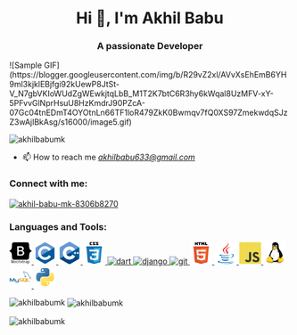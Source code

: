 <h1 align="center">Hi 👋, I'm Akhil Babu</h1>
<h3 align="center">A passionate Developer</h3>
![Sample GIF](https://blogger.googleusercontent.com/img/b/R29vZ2xl/AVvXsEhEmB6YH9ml3kjklEBjfgi92kUewP8JtSt-V_N7gbVKIoWUdZgWEwkjtqLbB_M1T2K7btC6R3hy6kWqal8UzMFV-xY-5PFvvGlNprHsuU8HzKmdrJ90PZcA-07Gc04tnEDmT4OYOtnLn66TF1loR479ZkK0Bwmqv7fQ0XS97ZmekwdqSJzZ3wAjlBkAsg/s16000/image5.gif)

<p align="left"> <img src="https://komarev.com/ghpvc/?username=akhilbabumk&label=Profile%20views&color=0e75b6&style=flat" alt="akhilbabumk" /> </p>

- 📫 How to reach me *akhilbabu633@gmail.com*

<h3 align="left">Connect with me:</h3>
<p align="left">
<a href="https://linkedin.com/in/akhil-babu-mk-8306b8270" target="blank"><img align="center" src="https://raw.githubusercontent.com/rahuldkjain/github-profile-readme-generator/master/src/images/icons/Social/linked-in-alt.svg" alt="akhil-babu-mk-8306b8270" height="30" width="40" /></a>
</p>

<h3 align="left">Languages and Tools:</h3>
<p align="left"> <a href="https://getbootstrap.com" target="_blank" rel="noreferrer"> <img src="https://raw.githubusercontent.com/devicons/devicon/master/icons/bootstrap/bootstrap-plain-wordmark.svg" alt="bootstrap" width="40" height="40"/> </a> <a href="https://www.cprogramming.com/" target="_blank" rel="noreferrer"> <img src="https://raw.githubusercontent.com/devicons/devicon/master/icons/c/c-original.svg" alt="c" width="40" height="40"/> </a> <a href="https://www.w3schools.com/cpp/" target="_blank" rel="noreferrer"> <img src="https://raw.githubusercontent.com/devicons/devicon/master/icons/cplusplus/cplusplus-original.svg" alt="cplusplus" width="40" height="40"/> </a> <a href="https://www.w3schools.com/css/" target="_blank" rel="noreferrer"> <img src="https://raw.githubusercontent.com/devicons/devicon/master/icons/css3/css3-original-wordmark.svg" alt="css3" width="40" height="40"/> </a> <a href="https://dart.dev" target="_blank" rel="noreferrer"> <img src="https://www.vectorlogo.zone/logos/dartlang/dartlang-icon.svg" alt="dart" width="40" height="40"/> </a> <a href="https://www.djangoproject.com/" target="_blank" rel="noreferrer"> <img src="https://cdn.worldvectorlogo.com/logos/django.svg" alt="django" width="40" height="40"/> </a> <a href="https://git-scm.com/" target="_blank" rel="noreferrer"> <img src="https://www.vectorlogo.zone/logos/git-scm/git-scm-icon.svg" alt="git" width="40" height="40"/> </a> <a href="https://www.w3.org/html/" target="_blank" rel="noreferrer"> <img src="https://raw.githubusercontent.com/devicons/devicon/master/icons/html5/html5-original-wordmark.svg" alt="html5" width="40" height="40"/> </a> <a href="https://www.java.com" target="_blank" rel="noreferrer"> <img src="https://raw.githubusercontent.com/devicons/devicon/master/icons/java/java-original.svg" alt="java" width="40" height="40"/> </a> <a href="https://developer.mozilla.org/en-US/docs/Web/JavaScript" target="_blank" rel="noreferrer"> <img src="https://raw.githubusercontent.com/devicons/devicon/master/icons/javascript/javascript-original.svg" alt="javascript" width="40" height="40"/> </a> <a href="https://www.linux.org/" target="_blank" rel="noreferrer"> <img src="https://raw.githubusercontent.com/devicons/devicon/master/icons/linux/linux-original.svg" alt="linux" width="40" height="40"/> </a> <a href="https://www.mysql.com/" target="_blank" rel="noreferrer"> <img src="https://raw.githubusercontent.com/devicons/devicon/master/icons/mysql/mysql-original-wordmark.svg" alt="mysql" width="40" height="40"/> </a> <a href="https://www.python.org" target="_blank" rel="noreferrer"> <img src="https://raw.githubusercontent.com/devicons/devicon/master/icons/python/python-original.svg" alt="python" width="40" height="40"/> </a> </p>

<p><img align="left" src="https://github-readme-stats.vercel.app/api/top-langs?username=akhilbabumk&show_icons=true&locale=en&layout=compact" alt="akhilbabumk" /></p>

<p>&nbsp;<img align="center" src="https://github-readme-stats.vercel.app/api?username=akhilbabumk&show_icons=true&locale=en" alt="akhilbabumk" /></p>

<p><img align="center" src="https://github-readme-streak-stats.herokuapp.com/?user=akhilbabumk&" alt="akhilbabumk" /></p>
